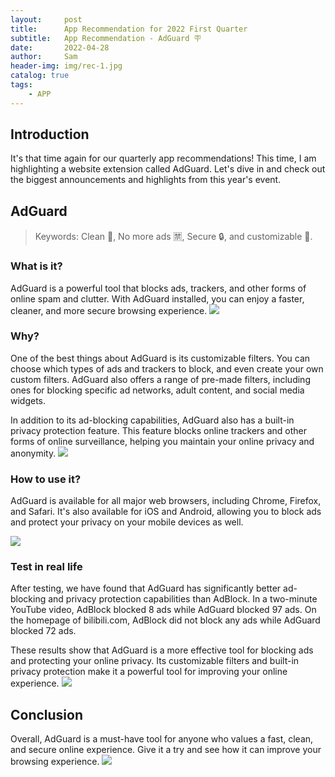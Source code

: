 ```yaml
---
layout:     post
title:      App Recommendation for 2022 First Quarter 
subtitle:   App Recommendation - AdGuard 🪧
date:       2022-04-28
author:     Sam
header-img: img/rec-1.jpg
catalog: true
tags:
    - APP
---
```


## Introduction

It's that time again for our quarterly app recommendations! 
This time, I am highlighting a website extension called AdGuard. Let's dive in and check out the biggest announcements and highlights from this year's event.

## AdGuard
> Keywords: Clean 🧹, No more ads 🈲️, Secure 🔒, and customizable 👋.

### What is it? 

AdGuard is a powerful tool that blocks ads, trackers, and other forms of online spam and clutter. 
With AdGuard installed, you can enjoy a faster, cleaner, and more secure browsing experience.
![]([https://images.g2crowd.com/uploads/product/image/social_landscape/social_landscape_f7ed599eaf9c49bac2e582e7659a147e/adguard.png]())

### Why?  

One of the best things about AdGuard is its customizable filters. You can choose which types of ads and trackers to block, and even create your own custom filters. 
AdGuard also offers a range of pre-made filters, including ones for blocking specific ad networks, adult content, and social media widgets.

In addition to its ad-blocking capabilities, AdGuard also has a built-in privacy protection feature. 
This feature blocks online trackers and other forms of online surveillance, helping you maintain your online privacy and anonymity.
![](https://lh3.googleusercontent.com/kdSSV-hFkizX5FoVhPVfB0j-pp7FphmV1Lo_fpoaMoaxGjvK3lGA63pMsbQkFtrCKVrikxI_rfuSVBGJo6Pl5f-DRg=w640-h400-e365-rj-sc0x00ffffff)

### How to use it?
AdGuard is available for all major web browsers, including Chrome, Firefox, and Safari. 
It's also available for iOS and Android, allowing you to block ads and protect your privacy on your mobile devices as well.

![](https://lh3.googleusercontent.com/vlEHlnRwrJ713eMPXbn1LbH7iAc7vWGXdhWJQZJQLWk8yOt12AvU6aHOeG69kk7csHtZV3DedMp3U8C6VC_CjLM-ug=w640-h400-e365-rj-sc0x00ffffff)

### Test in real life
After testing, we have found that AdGuard has significantly better ad-blocking and privacy protection capabilities than AdBlock. 
In a two-minute YouTube video, AdBlock blocked 8 ads while AdGuard blocked 97 ads. On the homepage of bilibili.com, AdBlock did not block any ads while AdGuard blocked 72 ads.

These results show that AdGuard is a more effective tool for blocking ads and protecting your online privacy. 
Its customizable filters and built-in privacy protection make it a powerful tool for improving your online experience.
![](https://cdn.adguard.com/public/Adguard/Common/adguard_home.gif)


## Conclusion
Overall, AdGuard is a must-have tool for anyone who values a fast, clean, and secure online experience.
Give it a try and see how it can improve your browsing experience.
![](https://adguard.com/img/social/og-main.png)





